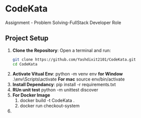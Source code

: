 # CodeKata
Assignment - Problem Solving-FullStack Developer Role
## Project Setup
1. **Clone the Repository**: Open a terminal and run:
   ```bash
   git clone https://github.com/Yashdixit2101/CodeKata.git
   cd CodeKata
2. **Activate Vitual Env**:
    python -m venv env
    **for Window**
    .\env\Scripts\activate
    **For mac**
    source env/bin/activate
3. **Install Dependancy**:
    pip install -r requirements.txt
4. **RUn unit test**
    python -m unittest discover
5. **For Docker Image**
    1. docker build -t CodeKata .
    2. docker run checkout-system
6. 


